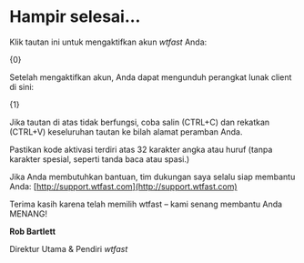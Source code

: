 # Hampir selesai...

Klik tautan ini untuk mengaktifkan akun *wtfast* Anda:

{0}

Setelah mengaktifkan akun, Anda dapat mengunduh perangkat lunak client di sini:

{1}

Jika tautan di atas tidak berfungsi, coba salin (CTRL+C) dan rekatkan (CTRL+V) keseluruhan tautan ke bilah alamat peramban Anda. 

Pastikan kode aktivasi terdiri atas 32 karakter angka atau huruf (tanpa karakter spesial, seperti tanda baca atau spasi.)

Jika Anda membutuhkan bantuan, tim dukungan saya selalu siap membantu Anda: [http://support.wtfast.com](http://support.wtfast.com)

Terima kasih karena telah memilih wtfast – kami senang membantu Anda MENANG!

**Rob Bartlett**

Direktur Utama & Pendiri *wtfast*